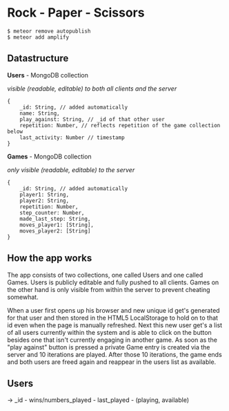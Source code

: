 # Rock - Paper - Scissors

    $ meteor remove autopublish
    $ meteor add amplify

## Datastructure

**Users** - MongoDB collection

*visible (readable, editable) to both all clients and the server*

    {
        _id: String, // added automatically
        name: String,
        play_against: String, // _id of that other user
        repetition: Number, // reflects repetition of the game collection below
        last_activity: Number // timestamp
    }

**Games** - MongoDB collection

*only visible (readable, editable) to the server*
    
    {
        _id: String, // added automatically
        player1: String,
        player2: String,
        repetition: Number,
        step_counter: Number,
        made_last_step: String,
        moves_player1: [String],
        moves_player2: [String]
    }


## How the app works

The app consists of two collections, one called Users and one called Games. Users is publicly editable and fully pushed to all clients. Games on the other hand is only visible from within the server to prevent cheating somewhat.

When a user first opens up his browser and new unique id get's generated for that user and then stored in the HTML5 LocalStorage to hold on to that id even when the page is manually refreshed. Next this new user get's a list of all users currently within the system and is able to click on the button besides one that isn't currently engaging in another game. As soon as the "play against" button is pressed a private Game entry is created via the server and 10 iterations are played. After those 10 iterations, the game ends and both users are freed again and reappear in the users list as available.

## Users

-> _id - wins/numbers_played - last_played - (playing, available)